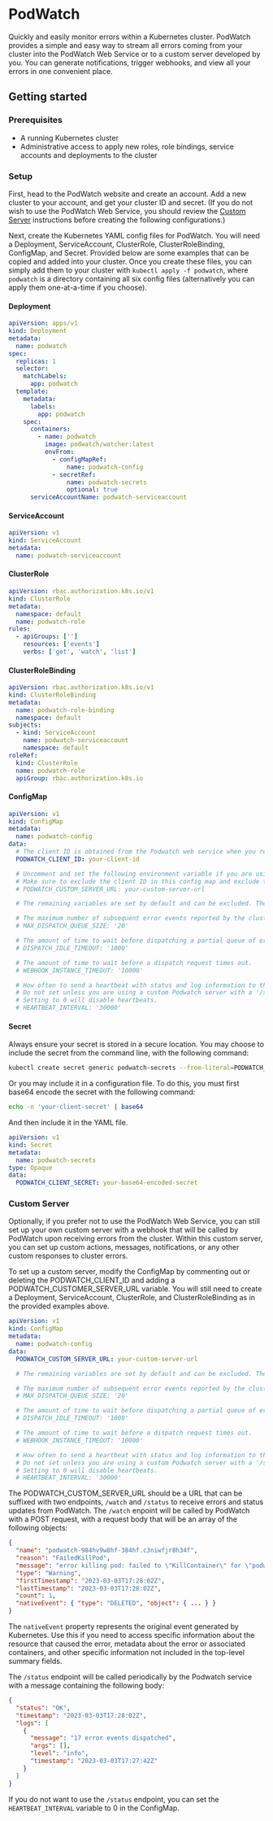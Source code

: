 # PodWatch

Quickly and easily monitor errors within a Kubernetes cluster. PodWatch provides a simple and easy way to stream all errors coming from your cluster into the PodWatch Web Service or to a custom server developed by you. You can generate notifications, trigger webhooks, and view all your errors in one convenient place.

## Getting started

### Prerequisites

- A running Kubernetes cluster
- Administrative access to apply new roles, role bindings, service accounts and deployments to the cluster

### Setup

First, head to the PodWatch website and create an account. Add a new cluster to your account, and get your cluster ID and secret. (If you do not wish to use the PodWatch Web Service, you should review the [Custom Server](#custom-server) instructions before creating the following configurations.)

Next, create the Kubernetes YAML config files for PodWatch. You will need a Deployment, ServiceAccount, ClusterRole, ClusterRoleBinding, ConfigMap, and Secret. Provided below are some examples that can be copied and added into your cluster. Once you create these files, you can simply add them to your cluster with `kubectl apply -f podwatch`, where `podwatch` is a directory containing all six config files (alternatively you can apply them one-at-a-time if you choose).

#### Deployment

```yaml
apiVersion: apps/v1
kind: Deployment
metadata:
  name: podwatch
spec:
  replicas: 1
  selector:
    matchLabels:
      app: podwatch
  template:
    metadata:
      labels:
        app: podwatch
    spec:
      containers:
        - name: podwatch
          image: podwatch/watcher:latest
          envFrom:
            - configMapRef:
                name: podwatch-config
            - secretRef:
                name: podwatch-secrets
                optional: true
      serviceAccountName: podwatch-serviceaccount
```

#### ServiceAccount

```yaml
apiVersion: v1
kind: ServiceAccount
metadata:
  name: podwatch-serviceaccount
```

#### ClusterRole

```yaml
apiVersion: rbac.authorization.k8s.io/v1
kind: ClusterRole
metadata:
  namespace: default
  name: podwatch-role
rules:
  - apiGroups: ['']
    resources: ['events']
    verbs: ['get', 'watch', 'list']
```

#### ClusterRoleBinding

```yaml
apiVersion: rbac.authorization.k8s.io/v1
kind: ClusterRoleBinding
metadata:
  name: podwatch-role-binding
  namespace: default
subjects:
  - kind: ServiceAccount
    name: podwatch-serviceaccount
    namespace: default
roleRef:
  kind: ClusterRole
  name: podwatch-role
  apiGroup: rbac.authorization.k8s.io
```

#### ConfigMap

```yaml
apiVersion: v1
kind: ConfigMap
metadata:
  name: podwatch-config
data:
  # The client ID is obtained from the Podwatch web service when you register a new cluster.
  PODWATCH_CLIENT_ID: your-client-id

  # Uncomment and set the following environment variable if you are using a custom Podwatch server.
  # Make sure to exclude the client ID in this config map and exclude the client secret in the deployment.
  # PODWATCH_CUSTOM_SERVER_URL: your-custom-server-url

  # The remaining variables are set by default and can be excluded. They are included here for reference or for further customization.

  # The maximum number of subsequent error events reported by the cluster before the events are dispatched.
  # MAX_DISPATCH_QUEUE_SIZE: '20'

  # The amount of time to wait before dispatching a partial queue of error events.
  # DISPATCH_IDLE_TIMEOUT: '1000'

  # The amount of time to wait before a dispatch request times out.
  # WEBHOOK_INSTANCE_TIMEOUT: '10000'

  # How often to send a heartbeat with status and log information to the Podwatch service or customer server.
  # Do not set unless you are using a custom Podwatch server with a '/status' endpoint to receive heartbeats.
  # Setting to 0 will disable heartbeats.
  # HEARTBEAT_INTERVAL: '30000'
```

#### Secret

Always ensure your secret is stored in a secure location.
You may choose to include the secret from the command line, with the following command:

```bash
kubectl create secret generic podwatch-secrets --from-literal=PODWATCH_CLIENT_SECRET='your-client-secret'
```

Or you may include it in a configuration file. To do this, you must first base64 encode the secret with the following command:

```bash
echo -n 'your-client-secret' | base64
```

And then include it in the YAML file.

```yaml
apiVersion: v1
kind: Secret
metadata:
  name: podwatch-secrets
type: Opaque
data:
  PODWATCH_CLIENT_SECRET: your-base64-encoded-secret
```

### Custom Server

Optionally, if you prefer not to use the PodWatch Web Service, you can still set up your own custom server with a webhook that will be called by PodWatch upon receiving errors from the cluster. Within this custom server, you can set up custom actions, messages, notifications, or any other custom responses to cluster errors.

To set up a custom server, modify the ConfigMap by commenting out or deleting the PODWATCH_CLIENT_ID and adding a PODWATCH_CUSTOMER_SERVER_URL variable. You will still need to create a Deployment, ServiceAccount, ClusterRole, and ClusterRoleBinding as in the provided examples above.

```yaml
apiVersion: v1
kind: ConfigMap
metadata:
  name: podwatch-config
data:
  PODWATCH_CUSTOM_SERVER_URL: your-custom-server-url

  # The remaining variables are set by default and can be excluded. They are included here for reference or for further customization.

  # The maximum number of subsequent error events reported by the cluster before the events are dispatched.
  # MAX_DISPATCH_QUEUE_SIZE: '20'

  # The amount of time to wait before dispatching a partial queue of error events.
  # DISPATCH_IDLE_TIMEOUT: '1000'

  # The amount of time to wait before a dispatch request times out.
  # WEBHOOK_INSTANCE_TIMEOUT: '10000'

  # How often to send a heartbeat with status and log information to the Podwatch service or customer server.
  # Do not set unless you are using a custom Podwatch server with a '/status' endpoint to receive heartbeats.
  # Setting to 0 will disable heartbeats.
  # HEARTBEAT_INTERVAL: '30000'
```

The PODWATCH_CUSTOM_SERVER_URL should be a URL that can be suffixed with two endpoints, `/watch` and `/status` to receive errors and status updates from PodWatch. The `/watch` enpoint will be called by PodWatch with a POST request, with a request body that will be an array of the following objects:

```json
{
  "name": "podwatch-984hv9w8hf-384hf.c3niwfjr8h34f",
  "reason": "FailedKillPod",
  "message": "error killing pod: failed to \"KillContainer\" for \"podwatch\" with KillContainerError: \"rpc error: code = Unknown desc = Error response from daemon: No such container\"",
  "type": "Warning",
  "firstTimestamp": "2023-03-03T17:28:02Z",
  "lastTimestamp": "2023-03-03T17:28:02Z",
  "count": 1,
  "nativeEvent": { "type": "DELETED", "object": { ... } }
}
```

The `nativeEvent` property represents the original event generated by Kubernetes. Use this if you need to access specific information about the resource that caused the error, metadata about the error or associated containers, and other specific information not included in the top-level summary fields.

The `/status` endpoint will be called periodically by the Podwatch service with a message containing the following body:

```json
{
  "status": "OK",
  "timestamp": "2023-03-03T17:28:02Z",
  "logs": [
    {
      "message": "17 error events dispatched",
      "args": [],
      "level": "info",
      "timestamp": "2023-03-03T17:27:42Z"
    }
  ]
}
```

If you do not want to use the `/status` endpoint, you can set the `HEARTBEAT_INTERVAL` variable to 0 in the ConfigMap.
